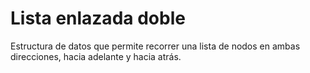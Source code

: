 # Lista enlazada doble
Estructura de datos que permite recorrer una lista de nodos en ambas direcciones, hacia adelante y hacia atrás.
